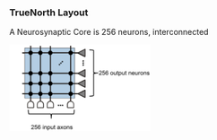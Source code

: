 ### TrueNorth Layout

A Neurosynaptic Core is 256 neurons, interconnected

<img src="../tn_slides/neurosynaptic_core.png" width="50%">

